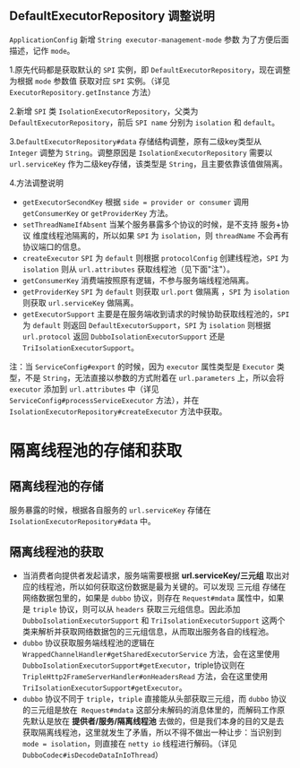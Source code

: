 
## DefaultExecutorRepository 调整说明 

`ApplicationConfig` 新增 `String executor-management-mode` 参数 为了方便后面描述，记作 `mode`。

1.原先代码都是获取默认的 `SPI` 实例，即 `DefaultExecutorRepository`，现在调整为根据 `mode` 参数值 获取对应 `SPI` 实例。（详见 `ExecutorRepository.getInstance` 方法）

2.新增 `SPI` 类 `IsolationExecutorRepository`，父类为 `DefaultExecutorRepository`，前后 `SPI name` 分别为 `isolation` 和 `default`。

3.`DefaultExecutorRepository#data` 存储结构调整，原有二级key类型从 `Integer` 调整为 `String`。调整原因是 `IsolationExecutorRepository` 需要以 `url.serviceKey` 作为二级key存储，该类型是 `String`，且主要依靠该值做隔离。

4.方法调整说明
- `getExecutorSecondKey` 根据 `side = provider or consumer` 调用 `getConsumerKey` or `getProviderKey` 方法。
- `setThreadNameIfAbsent`   当某个服务暴露多个协议的时候，是不支持 服务+协议 维度线程池隔离的，所以如果 `SPI` 为 `isolation`，则 `threadName` 不会再有协议端口的信息。
- `createExecutor`                  `SPI` 为 `default` 则根据 `protocolConfig` 创建线程池，`SPI` 为 `isolation` 则从 `url.attributes` 获取线程池（见下面"注"）。
- `getConsumerKey`              消费端按照原有逻辑，不参与服务端线程池隔离。
- `getProviderKey`                  `SPI` 为 `default` 则获取 `url.port` 做隔离 ，`SPI` 为 `isolation` 则获取 `url.serviceKey` 做隔离。
- `getExecutorSupport`  主要是在服务端收到请求的时候协助获取线程池的，`SPI` 为 `default` 则返回 `DefaultExecutorSupport`，`SPI` 为 `isolation` 则根据 `url.protocol` 返回 `DubboIsolationExecutorSupport` 还是 `TriIsolationExecutorSupport`。

注：当 `ServiceConfig#export` 的时候，因为 `executor` 属性类型是 `Executor` 类型，不是 `String`，无法直接以参数的方式附着在 `url.parameters` 上，所以会将 `executor` 添加到 `url.attributes` 中（详见 `ServiceConfig#processServiceExecutor` 方法），并在 `IsolationExecutorRepository#createExecutor` 方法中获取。

# 隔离线程池的存储和获取

## 隔离线程池的存储
服务暴露的时候，根据各自服务的 `url.serviceKey` 存储在 `IsolationExecutorRepository#data` 中。

## 隔离线程池的获取
- 当消费者向提供者发起请求，服务端需要根据 **url.serviceKey/三元组** 取出对应的线程池，所以如何获取这份数据是最为关键的。可以发现 三元组 存储在网络数据包里的，如果是 `dubbo` 协议，则存在 `Request#mdata` 属性中，如果是 `triple` 协议，则可以从 `headers` 获取三元组信息。因此添加 `DubboIsolationExecutorSupport` 和 `TriIsolationExecutorSupport` 这两个类来解析并获取网络数据包的三元组信息，从而取出服务各自的线程池。
- `dubbo` 协议获取服务端线程池的逻辑在 `WrappedChannelHandler#getSharedExecutorService` 方法，会在这里使用 `DubboIsolationExecutorSupport#getExecutor`，triple协议则在 `TripleHttp2FrameServerHandler#onHeadersRead` 方法，会在这里使用 `TriIsolationExecutorSupport#getExecutor`。
- `dubbo` 协议不同于 `triple`，`triple` 直接能从头部获取三元组，而 `dubbo` 协议的三元组是放在` Request#mdata` 这部分未解码的消息体里的，而解码工作原先默认是放在 **提供者/服务/隔离线程池** 去做的，但是我们本身的目的又是去获取隔离线程池，这里就发生了矛盾，所以不得不做出一种让步：当识别到 `mode = isolation`，则直接在 `netty io` 线程进行解码。（详见 `DubboCodec#isDecodeDataInIoThread`）